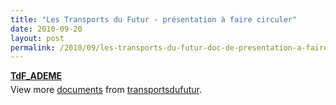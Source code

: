 ```yaml
---
title: "Les Transports du Futur - présentation à faire circuler"
date: 2010-09-20
layout: post
permalink: /2010/09/les-transports-du-futur-doc-de-presentation-a-faire-circuler.html
---
```


<div style="width:477px" id="__ss_5240345"><strong style="margin:12px 0 4px"><a href="http://www.slideshare.net/transportsdufutur/tdfademe" title="TdF_ADEME">TdF_ADEME</a></strong><div style="padding:5px 0 12px">View more <a href="http://www.slideshare.net/">documents</a> from <a href="http://www.slideshare.net/transportsdufutur">transportsdufutur</a>.</div></div>